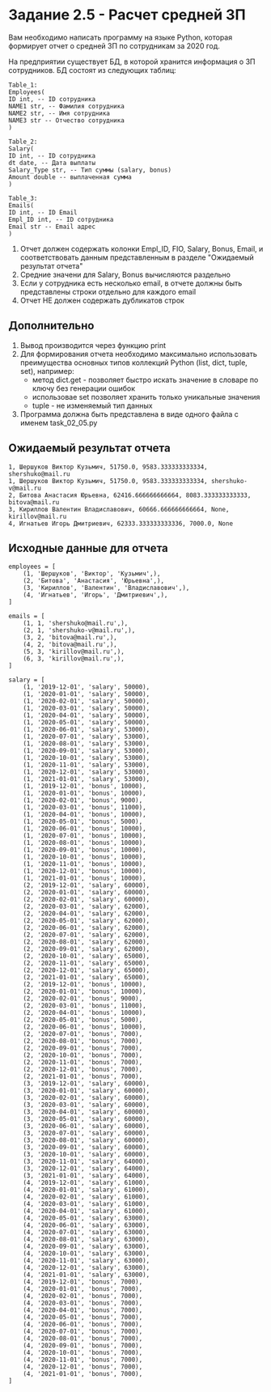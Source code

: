 # Задание 2.5 - Расчет средней ЗП
Вам необходимо написать программу на языке Python, которая формирует отчет о средней ЗП по сотрудникам за 2020 год.

На предприятии существует БД, в которой хранится информация о ЗП сотрудников. БД состоят из следующих таблиц:
```
Table_1: 
Employees(
ID int, -- ID сотрудника
NAME1 str, -- Фамилия сотрудника
NAME2 str, -- Имя сотрудника
NAME3 str -- Отчество сотрудника
)

Table_2: 
Salary(
ID int, -- ID сотрудника
dt date, -- Дата выплаты
Salary_Type str, -- Тип суммы (salary, bonus)
Amount double -- выплаченная сумма
)

Table_3: 
Emails(
ID int, -- ID Email
Empl_ID int, -- ID сотрудника
Email str -- Email адрес
)
```

1. Отчет должен содержать колонки Empl_ID, FIO, Salary, Bonus, Email, и соответствовать данным представленным в разделе "Ожидаемый результат отчета"    
2. Средние значени для Salary, Bonus вычисляются раздельно
3. Если у сотрудника есть несколько email, в отчете должны быть представлены строки отдельно для каждого email 
4. Отчет НЕ должен содержать дубликатов строк

## Дополнительно
1. Вывод производится через функцию print
2. Для формирования отчета необходимо максимально использовать преимущества основных типов коллекций Python (list, dict, tuple, set), 
   например:
   - метод dict.get - позволяет быстро искать значение в словаре по ключу без генерации ошибок
   - использовае set позволяет хранить только уникальные значения
   - tuple - не изменяемый тип данных  
3. Программа должна быть представлена в виде одного файла с именем task_02_05.py


## Ожидаемый результат отчета 
```
1, Шершуков Виктор Кузьмич, 51750.0, 9583.333333333334, shershuko@mail.ru
1, Шершуков Виктор Кузьмич, 51750.0, 9583.333333333334, shershuko-v@mail.ru
2, Битова Анастасия Юрьевна, 62416.666666666664, 8083.333333333333, bitova@mail.ru
3, Кириллов Валентин Владиславович, 60666.666666666664, None, kirillov@mail.ru
4, Игнатьев Игорь Дмитриевич, 62333.333333333336, 7000.0, None
```

## Исходные данные для отчета
```
employees = [
    (1, 'Шершуков', 'Виктор', 'Кузьмич',),
    (2, 'Битова', 'Анастасия', 'Юрьевна',),
    (3, 'Кириллов', 'Валентин', 'Владиславович',),
    (4, 'Игнатьев', 'Игорь', 'Дмитриевич',),
]

emails = [
    (1, 1, 'shershuko@mail.ru',),
    (2, 1, 'shershuko-v@mail.ru',),
    (3, 2, 'bitova@mail.ru',),
    (4, 2, 'bitova@mail.ru',),
    (5, 3, 'kirillov@mail.ru',),
    (6, 3, 'kirillov@mail.ru',),
]

salary = [
    (1, '2019-12-01', 'salary', 50000),
    (1, '2020-01-01', 'salary', 50000),
    (1, '2020-02-01', 'salary', 50000),
    (1, '2020-03-01', 'salary', 50000),
    (1, '2020-04-01', 'salary', 50000),
    (1, '2020-05-01', 'salary', 50000),
    (1, '2020-06-01', 'salary', 53000),
    (1, '2020-07-01', 'salary', 53000),
    (1, '2020-08-01', 'salary', 53000),
    (1, '2020-09-01', 'salary', 53000),
    (1, '2020-10-01', 'salary', 53000),
    (1, '2020-11-01', 'salary', 53000),
    (1, '2020-12-01', 'salary', 53000),
    (1, '2021-01-01', 'salary', 53000),
    (1, '2019-12-01', 'bonus', 10000),
    (1, '2020-01-01', 'bonus', 10000),
    (1, '2020-02-01', 'bonus', 9000),
    (1, '2020-03-01', 'bonus', 11000),
    (1, '2020-04-01', 'bonus', 10000),
    (1, '2020-05-01', 'bonus', 5000),
    (1, '2020-06-01', 'bonus', 10000),
    (1, '2020-07-01', 'bonus', 10000),
    (1, '2020-08-01', 'bonus', 10000),
    (1, '2020-09-01', 'bonus', 10000),
    (1, '2020-10-01', 'bonus', 10000),
    (1, '2020-11-01', 'bonus', 10000),
    (1, '2020-12-01', 'bonus', 10000),
    (1, '2021-01-01', 'bonus', 10000),
    (2, '2019-12-01', 'salary', 60000),
    (2, '2020-01-01', 'salary', 60000),
    (2, '2020-02-01', 'salary', 60000),
    (2, '2020-03-01', 'salary', 62000),
    (2, '2020-04-01', 'salary', 62000),
    (2, '2020-05-01', 'salary', 62000),
    (2, '2020-06-01', 'salary', 62000),
    (2, '2020-07-01', 'salary', 62000),
    (2, '2020-08-01', 'salary', 62000),
    (2, '2020-09-01', 'salary', 62000),
    (2, '2020-10-01', 'salary', 65000),
    (2, '2020-11-01', 'salary', 65000),
    (2, '2020-12-01', 'salary', 65000),
    (2, '2021-01-01', 'salary', 65000),
    (2, '2019-12-01', 'bonus', 10000),
    (2, '2020-01-01', 'bonus', 10000),
    (2, '2020-02-01', 'bonus', 9000),
    (2, '2020-03-01', 'bonus', 11000),
    (2, '2020-04-01', 'bonus', 10000),
    (2, '2020-05-01', 'bonus', 5000),
    (2, '2020-06-01', 'bonus', 10000),
    (2, '2020-07-01', 'bonus', 7000),
    (2, '2020-08-01', 'bonus', 7000),
    (2, '2020-09-01', 'bonus', 7000),
    (2, '2020-10-01', 'bonus', 7000),
    (2, '2020-11-01', 'bonus', 7000),
    (2, '2020-12-01', 'bonus', 7000),
    (2, '2021-01-01', 'bonus', 7000),
    (3, '2019-12-01', 'salary', 60000),
    (3, '2020-01-01', 'salary', 60000),
    (3, '2020-02-01', 'salary', 60000),
    (3, '2020-03-01', 'salary', 60000),
    (3, '2020-04-01', 'salary', 60000),
    (3, '2020-05-01', 'salary', 60000),
    (3, '2020-06-01', 'salary', 60000),
    (3, '2020-07-01', 'salary', 60000),
    (3, '2020-08-01', 'salary', 60000),
    (3, '2020-09-01', 'salary', 60000),
    (3, '2020-10-01', 'salary', 60000),
    (3, '2020-11-01', 'salary', 64000),
    (3, '2020-12-01', 'salary', 64000),
    (3, '2021-01-01', 'salary', 64000),
    (4, '2019-12-01', 'salary', 61000),
    (4, '2020-01-01', 'salary', 61000),
    (4, '2020-02-01', 'salary', 61000),
    (4, '2020-03-01', 'salary', 61000),
    (4, '2020-04-01', 'salary', 61000),
    (4, '2020-05-01', 'salary', 63000),
    (4, '2020-06-01', 'salary', 63000),
    (4, '2020-07-01', 'salary', 63000),
    (4, '2020-08-01', 'salary', 63000),
    (4, '2020-09-01', 'salary', 63000),
    (4, '2020-10-01', 'salary', 63000),
    (4, '2020-11-01', 'salary', 63000),
    (4, '2020-12-01', 'salary', 63000),
    (4, '2021-01-01', 'salary', 63000),
    (4, '2019-12-01', 'bonus', 7000),
    (4, '2020-01-01', 'bonus', 7000),
    (4, '2020-02-01', 'bonus', 7000),
    (4, '2020-03-01', 'bonus', 7000),
    (4, '2020-04-01', 'bonus', 7000),
    (4, '2020-05-01', 'bonus', 7000),
    (4, '2020-06-01', 'bonus', 7000),
    (4, '2020-07-01', 'bonus', 7000),
    (4, '2020-08-01', 'bonus', 7000),
    (4, '2020-09-01', 'bonus', 7000),
    (4, '2020-10-01', 'bonus', 7000),
    (4, '2020-11-01', 'bonus', 7000),
    (4, '2020-12-01', 'bonus', 7000),
    (4, '2021-01-01', 'bonus', 7000),
]
```